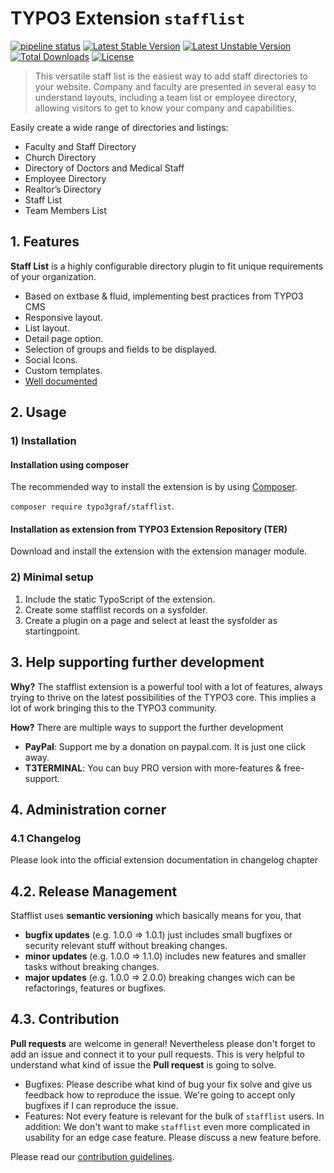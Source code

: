 # TYPO3 Extension ```stafflist```
[![pipeline status](https://gitlab.com/typo3graf/developer-team/extensions/stafflist/badges/master/pipeline.svg)](https://gitlab.com/typo3graf/developer-team/extensions/stafflist/-/commits/master)
[![Latest Stable Version](https://poser.pugx.org/typo3graf/stafflist/v/stable)](https://packagist.org/packages/typo3graf/stafflist)
[![Latest Unstable Version](https://poser.pugx.org/typo3graf/stafflist/v/unstable)](https://packagist.org/packages/typo3graf/stafflist)
[![Total Downloads](https://poser.pugx.org/typo3graf/stafflist/downloads)](https://packagist.org/packages/typo3graf/stafflist)
[![License](https://poser.pugx.org/typo3graf/stafflist/license)](https://packagist.org/packages/typo3graf/stafflist)

> This versatile staff list is the easiest way to add staff directories to your website. Company and faculty are presented in several easy to understand layouts, including a team list or employee directory, allowing visitors to get to know your company and capabilities.

Easily create a wide range of directories and listings:

* Faculty and Staff Directory
* Church Directory
* Directory of Doctors and Medical Staff
* Employee Directory
* Realtor’s Directory
* Staff List
* Team Members List

## 1. Features

**Staff List** is a highly configurable directory plugin to fit unique requirements of your organization.
* Based on extbase & fluid, implementing best practices from TYPO3 CMS
* Responsive layout.
* List layout.
* Detail page option.
* Selection of groups and fields to be displayed.
* Social Icons.
* Custom templates.
* [Well documented][1]

## 2. Usage

### 1) Installation
#### Installation using composer
The recommended way to install the extension is by using [Composer][2].

`composer require typo3graf/stafflist`.
#### Installation as extension from TYPO3 Extension Repository (TER)
Download and install the extension with the extension manager module.
### 2) Minimal setup
1) Include the static TypoScript of the extension.
2) Create some stafflist records on a sysfolder.
3) Create a plugin on a page and select at least the sysfolder as startingpoint.
## 3. Help supporting further development
**Why?** The stafflist extension is a powerful tool with a lot of features, always trying to thrive on the latest possibilities of the TYPO3 core. This implies a lot of work bringing this to the TYPO3 community.

**How?** There are multiple ways to support the further development

- **PayPal**: Support me by a donation on paypal.com. It is just one click away.
- **T3TERMINAL**: You can buy PRO version with more-features & free-support.
## 4. Administration corner
### 4.1 Changelog
Please look into the official extension documentation in changelog chapter
## 4.2. Release Management
Stafflist uses **semantic versioning** which basically means for you, that

- **bugfix updates** (e.g. 1.0.0 => 1.0.1) just includes small bugfixes or security relevant stuff without breaking changes.
- **minor updates** (e.g. 1.0.0 => 1.1.0) includes new features and smaller tasks without breaking changes.
- **major updates** (e.g. 1.0.0 => 2.0.0) breaking changes wich can be refactorings, features or bugfixes.

## 4.3. Contribution
**Pull requests** are welcome in general! Nevertheless please don't forget to add an issue and connect it to your pull requests. This is very helpful to understand what kind of issue the **Pull request** is going to solve.

- Bugfixes: Please describe what kind of bug your fix solve and give us feedback how to reproduce the issue. We're going to accept only bugfixes if I can reproduce the issue.
- Features: Not every feature is relevant for the bulk of ``stafflist`` users. In addition: We don't want to make ``stafflist`` even more complicated in usability for an edge case feature. Please discuss a new feature before.

Please read our [contribution guidelines](CONTRIBUTING.md).

[1]: https://docs.typo3.org/typo3cms/extensions/stafflist/
[2]: https://getcomposer.org

